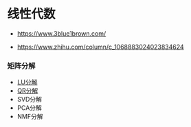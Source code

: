 # 线性代数

* https://www.3blue1brown.com/

* https://www.zhihu.com/column/c_1068883024023834624

### 矩阵分解

* [LU分解](https://zhuanlan.zhihu.com/p/54943042)
* [QR分解](https://zhuanlan.zhihu.com/p/54957185)
* SVD分解
* PCA分解
* NMF分解

